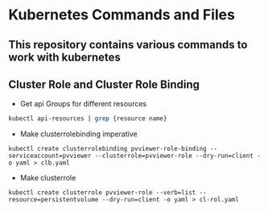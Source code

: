 # Kubernetes Commands and Files

## This repository contains various commands to work with kubernetes

## Cluster Role and Cluster Role Binding

- Get api Groups for different resources
```sh
kubectl api-resources | grep {resource name}
```

-  Make clusterrolebinding imperative
```
kubectl create clusterrolebinding pvviewer-role-binding --serviceaccount=pvviewer --clusterrole=pvviewer-role --dry-run=client -o yaml > clb.yaml
```

- Make clusterrole
```
kubectl create clusterrole pvviewer-role --verb=list --resource=persistentvolume --dry-run=client -o yaml > cl-rol.yaml
```